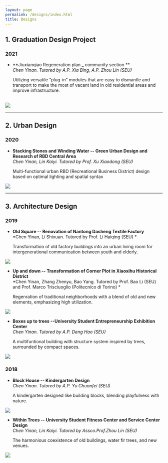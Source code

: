 ```yaml
---
layout: page
permalink: /designs/index.html
title: Designs
---
```


## 1.&nbsp;Graduation Design Project

### 2021

- **Jiuxianqiao Regeneration plan _ community section **<br>
  *Chen Yinan. Tutored by A.P. Xia Bing, A.P. Zhou Lin (SEU)*
   <br>

   Utilizing versatile “plug-in” modules that are easy to dismantle and transport to make the most of vacant land in old residential areas and improve infrastructure.
 <br>

<img src="/images/bishe.png">

<br>

---


## 2.&nbsp;Urban Design

### 2020

- **Stacking Stones and Winding Water -- Green Urban Design and Research of RBD Central Area**<br>
  *Chen Yinan, Lin Kaiyi. Tutored by Prof. Xu Xiaodong (SEU)*
   <br>

   Multi-functional urban RBD (Recreational Business District) design based on optimal lighting and spatial syntax
   <br>

<img src="/images/jiangxinzhou.png">

<br>

---


## 3.&nbsp;Architecture Design

### 2019

- **Old Square -- Renovation of Nantong Dasheng Textile Factory**<br>
  *Chen Yinan, Li Shixuan. Tutored by Prof. Li Haiqing (SEU) *
  <br>

   Transformation of old factory buildings into an urban living room for intergenerational communication between youth and elderly.
   <br>

<img src="/images/tangzha.png">

- **Up and down -- Transformation of Corner Plot in Xiaoxihu Historical District**<br>
  *Chen Yinan, Zhang Zhenyu, Bao Yang. Tutored by Prof. Bao Li (SEU) and Prof. Marco Trisciuoglio (Politecnico di Torino) *
   <br>

   Regenration of traditional neighborhoods with a blend of old and new elements, emphasizing high utilization.
   <br>

<img src="/images/xiaoxihu.png">

- **Boxes up to trees --University Student Entrepreneurship Exhibition Center**<br>
  *Chen Yinan. Tutored by A.P. Deng Hao (SEU)*
  <br>

  A multifuntional building with structure system inspired by trees, surrounded by compact spaces.
  <br>

<img src="/images/daxue.png">

### 2018
- **Block House -- Kindergarten Design**<br>
  *Chen Yinan. Tutored by A.P. Yu Chuanfei (SEU)*
  <br>

  A kindergarten designed like building blocks, blending playfulness with nature.
  <br>

<img src="/images/youer.png">

- **Within Trees -- University Student Fitness Center and Service Center Design**<br>
  *Chen Yinan, Lin Kaiyi. Tutored by Assco.Prof.Zhou Lin (SEU)*
  <br>

   The harmonious coexistence of old buildings, water fir trees, and new venues.
  <br>

<img src="/images/tiyuguan.png">
<br>
